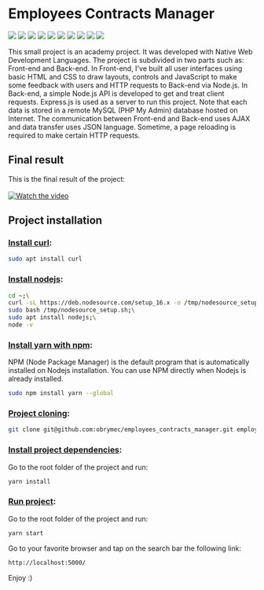 # Employees Contracts Manager
![](https://img.shields.io/badge/node.js-%2016.13.1-yellowgreen)
![](https://img.shields.io/badge/nodemon-%5E2.0.20-yellowgreen)
![](https://img.shields.io/badge/express.js-%204.17.1-orange)
![](https://img.shields.io/badge/javascript-%20ES5-orange)
![](https://img.shields.io/badge/json-%201.0-lightgrey)
![](https://img.shields.io/badge/mysql-%208.0-green)
![](https://img.shields.io/badge/jquery-%201.5-blue)
![](https://img.shields.io/badge/sql-%2013.0-orange)
![](https://img.shields.io/badge/css-%203-lightgrey)
![](https://img.shields.io/badge/html-%205-blue)

This small project is an academy project. It was developed with Native Web Development Languages. The project is subdivided in two parts such as: Front-end and Back-end. In Front-end, I've built all user interfaces using basic HTML and CSS to draw layouts, controls and JavaScript to make some feedback with users and HTTP requests to Back-end via Node.js. In Back-end, a simple Node.js API is developed to get and treat client requests. Express.js is used as a server to run this project. Note that each data is stored in a remote MySQL (PHP My Admin) database hosted on Internet. The communication between Front-end and Back-end uses AJAX and data transfer uses JSON language. Sometime, a page reloading is required to make certain HTTP requests.

## Final result
This is the final result of the project:<br/><br/>
[![Watch the video](https://img.youtube.com/vi/MCtNSq67pv8/maxresdefault.jpg)](https://youtu.be/MCtNSq67pv8)

## Project installation
### <u>Install curl</u>:
```sh
sudo apt install curl
```

### <u>Install nodejs</u>:
```sh
cd ~;\
curl -sL https://deb.nodesource.com/setup_16.x -o /tmp/nodesource_setup.sh;\
sudo bash /tmp/nodesource_setup.sh;\
sudo apt install nodejs;\
node -v
```

### <u>Install yarn with npm</u>:
NPM (Node Package Manager) is the default program that is automatically installed on Nodejs installation. You can use NPM directly when Nodejs is already installed.
```sh
sudo npm install yarn --global
```

### <u>Project cloning</u>:
```sh
git clone git@github.com:obrymec/employees_contracts_manager.git employees_contracts_manager/
```

### <u>Install project dependencies</u>:
Go to the root folder of the project and run:
```sh
yarn install
```

### <u>Run project</u>:
Go to the root folder of the project and run:
```sh
yarn start
```
Go to your favorite browser and tap on the search bar the following link:
```sh
http://localhost:5000/
```

Enjoy :)

